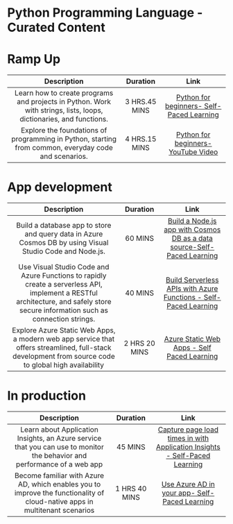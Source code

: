 # Python Programming Language - Curated Content
# Ramp Up
|**Description** |**Duration**|**Link**|
| :----:        |    :----:   |        :----:     |
| Learn how to create programs and projects in Python. Work with strings, lists, loops, dictionaries, and functions.  |    3 HRS.45 MINS   |  [Python for beginners- Self-Paced Learning](https://docs.microsoft.com/en-us/learn/paths/beginner-python/)     |
|  Explore the foundations of programming in Python, starting from common, everyday code and scenarios.  | 4 HRS.15 MINS |    [Python for beginners-YouTube Video](https://www.youtube.com/playlist?list=PLlrxD0HtieHhS8VzuMCfQD4uJ9yne1mE6)  |

# App development
|**Description** |**Duration**|**Link**|
| :----:        |    :----:   |        :----:     |
|  Build a database app to store and query data in Azure Cosmos DB by using Visual Studio Code and Node.js.  | 60 MINS |  [Build a Node.js app with Cosmos DB as a data source-Self-Paced Learning](https://docs.microsoft.com/en-us/learn/modules/build-node-cosmos-app-vscode/)     |
| Use Visual Studio Code and Azure Functions to rapidly create a serverless API, implement a RESTful architecture, and safely store secure information such as connection strings.  |  40 MINS    |    [Build Serverless APIs with Azure Functions - Self-Paced Learning](https://docs.microsoft.com/en-us/learn/modules/build-api-azure-functions/)  |
|Explore Azure Static Web Apps, a modern web app service that offers streamlined, full-stack development from source code to global high availability  |  2 HRS 20 MINS      | [Azure Static Web Apps - Self Paced Learning](https://docs.microsoft.com/en-us/learn/paths/azure-static-web-apps/)    |
# In production
|**Description** |**Duration**|**Link**|
| :----:        |    :----:   |        :----:     |
|  Learn about Application Insights, an Azure service that you can use to monitor the behavior and performance of a web app  |  45 MINS  |  [Capture page load times in  with Application Insights - Self-Paced Learning](https://docs.microsoft.com/en-us/learn/modules/capture-page-load-times-application-insights/)     |
| Become familiar with Azure AD, which enables you to improve the functionality of cloud-native apps in multitenant scenarios  |  1 HRS 40 MINS  |  [Use Azure AD in your app- Self-Paced Learning](https://docs.microsoft.com/en-us/learn/modules/cna-set-up-azure-ad-use-scale/)     |
